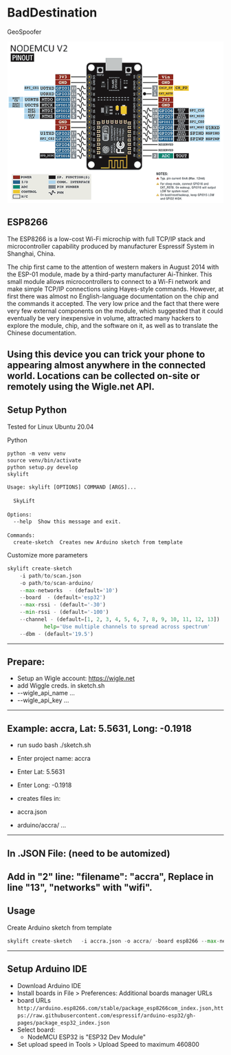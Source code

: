 # BadDestination
GeoSpoofer

<img src="img/esp8266.png" alt="esp8266">

## ESP8266

The ESP8266 is a low-cost Wi-Fi microchip with full TCP/IP stack and microcontroller capability produced by manufacturer Espressif System in Shanghai, China.

The chip first came to the attention of western makers in August 2014 with the ESP-01 module, made by a third-party manufacturer Ai-Thinker. This small module allows microcontrollers to connect to a Wi-Fi network and make simple TCP/IP connections using Hayes-style commands. However, at first there was almost no English-language documentation on the chip and the commands it accepted. The very low price and the fact that there were very few external components on the module, which suggested that it could eventually be very inexpensive in volume, attracted many hackers to explore the module, chip, and the software on it, as well as to translate the Chinese documentation.

Using this device you can trick your phone to appearing almost anywhere in the connected world. Locations can be collected on-site or remotely using the Wigle.net API.
---
## Setup Python

Tested for Linux Ubuntu 20.04

Python	
```
python -m venv venv
source venv/bin/activate
python setup.py develop
skylift
```

```
Usage: skylift [OPTIONS] COMMAND [ARGS]...

  SkyLift

Options:
  --help  Show this message and exit.

Commands:
  create-sketch  Creates new Arduino sketch from template
  ```
 
Customize more parameters
```python
skylift create-sketch
	-i path/to/scan.json
	-o path/to/scan-arduino/
	--max-networks  - (default='10')
	--board  - (default='esp32')
	--max-rssi - (default='-30')
	--min-rssi - (default='-100')
	--channel - (default=[1, 2, 3, 4, 5, 6, 7, 8, 9, 10, 11, 12, 13])
			help='Use multiple channels to spread across spectrum'
	--dbm - (default='19.5')
```
---
## Prepare:
- Setup an Wigle account: https://wigle.net
- add Wiggle creds. in sketch.sh 
- --wigle_api_name ... 
- --wigle_api_key ...

---
## Example: accra, Lat: 5.5631, Long: -0.1918
- run sudo bash ./sketch.sh
- Enter project name: accra
- Enter Lat: 5.5631
- Enter Long: -0.1918

- creates files in: 
- accra.json
- arduino/accra/ ...

---
## In .JSON File: (need to be automized)
Add in "2" line: "filename": "accra",
Replace in line "13", "networks" with "wifi".
---
 
## Usage
Create Arduino sketch from template
```python
skylift create-sketch	-i accra.json -o accra/ -board esp8266 --max-networks 15
```

---
## Setup Arduino IDE

- Download Arduino IDE
- Install boards in File > Preferences: Additional boards manager URLs
- board URLs `http://arduino.esp8266.com/stable/package_esp8266com_index.json,https://raw.githubusercontent.com/espressif/arduino-esp32/gh-pages/package_esp32_index.json`
- Select board:
	- NodeMCU ESP32 is "ESP32 Dev Module"
- Set upload speed in Tools > Upload Speed to maximum 460800

